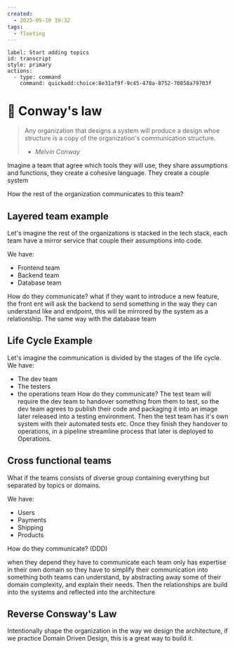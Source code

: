 ```yaml
---
created:
  - 2025-05-10 19:32
tags:
  - fleeting
---
```

```meta-bind-button
label: Start adding topics
id: transcript
style: primary
actions:
  - type: command
    command: quickadd:choice:8e31af9f-9c45-478a-8752-70858a79703f

```
# 🔷 Conway's law
> Any organization that designs a system will produce a design whoe structure is a copy of the organization's communication structure.
> - *Melvin Conway*

Imagine a team that agree which tools they will use, they share assumptions and functions, they create a cohesive language. They create a couple system

How the rest of the organization communicates to this team?

## Layered team example
Let's imagine the rest of the organizations is stacked in the tech stack, each team have a mirror service that couple their assumptions into code.

We have:
 - Frontend team
 - Backend team
 - Database team

How do they communicate? what if they want to introduce a new feature, the front ent will ask the backend to send something in the way they can understand like and endpoint, this will be mirrored by the system as a relationship.
The same way with the database team

## Life Cycle Example

Let's imagine the communication is divided by the stages of the life cycle.
We have:
 - The dev team
 - The testers
 - the operations team
How do they communicate?
The test team will require the dev team to handover something from them to test, so the dev team agrees to publish their code and packaging it into an image later released into a testing environment.
Then the test team has it's own system with their automated tests etc. Once they finish they handover to operations, in a pipeline streamline process that later is deployed to Operations.

## Cross functional teams
What if the teams consists of diverse group containing everything but separated by topics or domains.

We have:
- Users
- Payments
- Shipping
- Products

How do they communicate?
(DDD)

when they depend they have to communicate each team only has expertise in their own domain so they have to simplify their communication into something both teams can understand, by abstracting away some of their domain complexity, and explain their needs.
Then the relationships are build into the systems and reflected into the architecture
## Reverse Consway's Law
Intentionally shape the organization in the way we design the architecture, if we practice  Domain Driven Design, this is a great  way to build it.